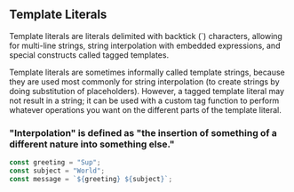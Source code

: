 ## Template Literals

Template literals are literals delimited with backtick (`) characters, allowing for multi-line strings, string interpolation with embedded expressions, and special constructs called tagged templates.

Template literals are sometimes informally called template strings, because they are used most commonly for string interpolation (to create strings by doing substitution of placeholders). However, a tagged template literal may not result in a string; it can be used with a custom tag function to perform whatever operations you want on the different parts of the template literal.

### "Interpolation" is defined as "the insertion of something of a different nature into something else."

```js
const greeting = "Sup";
const subject = "World";
const message = `${greeting} ${subject}`;
```
